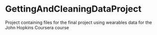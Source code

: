 # GettingAndCleaningDataProject
Project containing files for the final project using wearables data for the John Hopkins Coursera course
